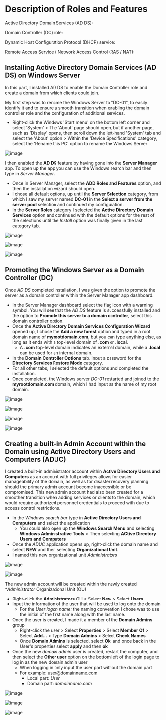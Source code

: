 # Description of Roles and Features 

Active Directory Domain Services (AD DS): 

Domain Controller (DC) role:

Dynamic Host Configuration Protocol (DHCP) service:

Remote Access Service / Network Access Control (RAS / NAT):


## Installing Active Directory Domain Services (AD DS) on Windows Server
In this part, I installed AD DS to enable the Domain Controller role and create a domain from which clients could join.

My first step was to rename the Windows Server to "DC-01", to easily identify it and to ensure a smooth transition when enabling the domain controller role and the configuration of additional services.
-  Right-click the Windows 'Start menu' on the bottom left corner and select 'System' > The 'About' page should open, but if another page, such as 'Display' opens, then scroll down the left-hand 'System' tab and select the 'About' option > Within the 'Device Specifications' category, select the 'Rename this PC' option to rename the Windows Server

![image](https://github.com/Chaac9/Setting-up-AD-Domain-RAS-NAT-DHCP-on-Windows-Server-and-Adding-a-Client-to-the-Domain.md/assets/98796264/fe9f9e04-6183-4a87-9246-773413dbc92c)

I then enabled the **AD DS** feature by having gone into the **Server Manager** app. To open up the app you can use the Windows search bar and then type in *Server Manager*. 
-  Once in Server Manager, select the **ADD Roles and Features** option, and then the installation wizard should open.
-  I chose all default options, up until the **Server Selection** category, from which I saw my server named **DC-01** in the **Select a server from the server pool**  selection and continued my configuration.
-  In the **Server Roles** category I selected the **Active Directory Domain Services** option and continued with the default options for the rest of the selections until the *Install* option was finally given in the last category tab. 

![image](https://github.com/Chaac9/Setting-up-AD-Domain-RAS-NAT-DHCP-on-Windows-Server-and-Adding-a-Client-to-the-Domain.md/assets/98796264/13dda556-5bfe-4d99-99f6-b5df980ed674)

![image](https://github.com/Chaac9/Setting-up-AD-Domain-RAS-NAT-DHCP-on-Windows-Server-and-Adding-a-Client-to-the-Domain.md/assets/98796264/bf5291a7-8915-456f-990f-32ac42fd87b3)

![image](https://github.com/Chaac9/Setting-up-AD-Domain-RAS-NAT-DHCP-on-Windows-Server-and-Adding-a-Client-to-the-Domain.md/assets/98796264/2ced3068-bd43-4574-b46c-fb15f112ffb9)


## Promoting the Windows Server as a Domain Controller (DC)
Once *AD DS* completed installation, I was given the option to promote the server as a domain controller within the Server Manager app dashboard.
-  In the Server Manager dashboard select the flag icon with a warning symbol. You will see that the *AD DS* feature is successfully installed and the option to **Promote this server to a domain controller**, select this domain controller option.
-  Once the **Active Directory Domain Services Configuration Wizard** opened up, I chose the **Add a new forest** option and typed in a root domain name of **myrootdomain.com**, but you can type anything else, as long as it ends with a top-level domain of **.com** or **.local**.
    - A **.com** top-level domain indicates an external domain, while a **.local** can be used for an internal domain.
 -  In the **Domain Controller Options** tab, input a password for the **Directory Services Restore Mode** category.
 -  For all other tabs, I selected the default options and completed the installation.
 -  Once completed, the Windows server *DC-01* restarted and joined to the **myrootdomain.com** domain, which I had input as the name of my root domain. 

![image](https://github.com/Chaac9/Setting-up-AD-Domain-RAS-NAT-DHCP-on-Windows-Server-and-Adding-a-Client-to-the-Domain.md/assets/98796264/91a40355-06be-42bb-a0b3-73b38e1a9736)

![image](https://github.com/Chaac9/Setting-up-AD-Domain-RAS-NAT-DHCP-on-Windows-Server-and-Adding-a-Client-to-the-Domain.md/assets/98796264/29320a5f-5a4d-4049-b7e4-fdd19aebdf90)

![image](https://github.com/Chaac9/Setting-up-AD-Domain-RAS-NAT-DHCP-on-Windows-Server-and-Adding-a-Client-to-the-Domain.md/assets/98796264/e27b03b9-70bb-433f-bf37-0c6cec7d07bd)

![image](https://github.com/Chaac9/Setting-up-AD-Domain-RAS-NAT-DHCP-on-Windows-Server-and-Adding-a-Client-to-the-Domain.md/assets/98796264/a2993941-df20-448b-9b65-63aff76ce722)

## Creating a built-in Admin Account within the Domain using Active Directory Users and Computers (ADUC)

I created a built-in administrator account within **Active Directory Users and Computers** as an account with full privileges allows for easier manageability of the domain, as well as for disaster recovery planning should the primary admin account become inaccessible or be compromised. This new admin account had also been created for a smoother transition when adding services or clients to the domain, which would require authorized personnel credentials to proceed with due to access control restrictions. 

-  In the *Windows search bar* type in **Active Directory Users and Computers** and select the application
    - You could also open up the **Windows Search Menu** and selecting **Windows Administrative Tools** > Then selecting **ACtive Directory Users and Computers**
-    Once the *ADUC* application opens up, right-click the domain name and select **NEW** and then selecting **Organizational Unit**.
-    I named this new organizational unit *Administrators*

![image](https://github.com/Chaac9/Setting-up-AD-Domain-RAS-NAT-DHCP-on-Windows-Server-and-Adding-a-Client-to-the-Domain.md/assets/98796264/d5856400-7851-4a6b-b054-71cc44bfa206)

![image](https://github.com/Chaac9/Setting-up-AD-Domain-RAS-NAT-DHCP-on-Windows-Server-and-Adding-a-Client-to-the-Domain.md/assets/98796264/d0d42129-f3d7-4fd2-bbef-4cc88235b4b5)

The new admin account will be created within the newly created **Administrator* Organizational Unit (OU) 
-  Right-click the **Administrators** OU > Select **New** > Select **Users**
-  Input the information of the user that will be used to log onto the domain
    - For the *User logon name:* the naming convention I chose was to use the initial of the first name along with the last name.
-  Once the user is created, I made it a member of the **Domain Admins** group
    - Right-click the user > Select **Properties** > Select **Member Of** > Select **Add...** > Type **Domain Admins** > Select **Check Names**
    - Once **Domain Admins** is selected, select **Ok**, and once back in the User's properties select **apply** and then **ok**
 -  Once the new *domain admin* user is created, restart the computer, and then select the **Other user** option on the bottom left of the login page to log in as the new domain admin user
     -   When logging in only input the user part without the domain part
     -   For example: user@domainname.com
         - Local part: *User*
         - Domain part: *domainname.com*   

![image](https://github.com/Chaac9/Setting-up-AD-Domain-RAS-NAT-DHCP-on-Windows-Server-and-Adding-a-Client-to-the-Domain.md/assets/98796264/d2bcb357-04a3-4523-99e1-ef24e499da4b)

![image](https://github.com/Chaac9/Setting-up-AD-Domain-RAS-NAT-DHCP-on-Windows-Server-and-Adding-a-Client-to-the-Domain.md/assets/98796264/cd94cdb3-4108-44a6-bcea-dbe705e94375)

![image](https://github.com/Chaac9/Setting-up-AD-Domain-RAS-NAT-DHCP-on-Windows-Server-and-Adding-a-Client-to-the-Domain.md/assets/98796264/1c59c873-8dae-4ada-91ea-c313e201cbcb)


